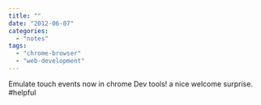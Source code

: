 ```yaml
---
title: ""
date: "2012-06-07"
categories: 
  - "notes"
tags: 
  - "chrome-browser"
  - "web-development"
---
```


Emulate touch events now in chrome Dev tools! a nice welcome surprise. #helpful
